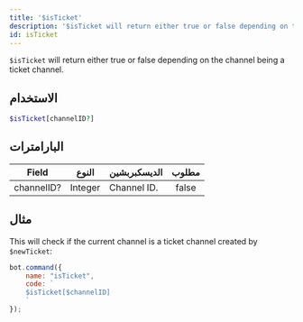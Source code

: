 ```yaml
---
title: '$isTicket'
description: '$isTicket will return either true or false depending on the channel being a ticket channel.'
id: isTicket
---
```


`$isTicket` will return either true or false depending on the channel being a ticket channel.

## الاستخدام

```php
$isTicket[channelID?]
```

## البارامترات

| Field      | النوع   | الديسكبربشين | مطلوب |
| ---------- | ------- | ------------ |:-----:|
| channelID? | Integer | Channel ID.  | false |

## مثال

This will check if the current channel is a ticket channel created by `$newTicket`:

```javascript
bot.command({
    name: "isTicket",
    code: `
    $isTicket[$channelID]
    `
});
```